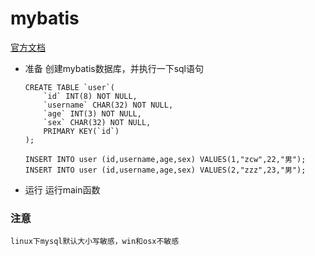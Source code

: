 # mybatis

[官方文档](http://www.mybatis.org/mybatis-3/zh/index.html) 

- 准备
    创建mybatis数据库，并执行一下sql语句
    ```
    CREATE TABLE `user`(
        `id` INT(8) NOT NULL,
        `username` CHAR(32) NOT NULL,
        `age` INT(3) NOT NULL,
        `sex` CHAR(32) NOT NULL,
        PRIMARY KEY(`id`)
    );
    
    INSERT INTO user (id,username,age,sex) VALUES(1,"zcw",22,"男");
    INSERT INTO user (id,username,age,sex) VALUES(2,"zzz",23,"男");
    ```
 
- 运行
    运行main函数
    
### 注意

    linux下mysql默认大小写敏感，win和osx不敏感